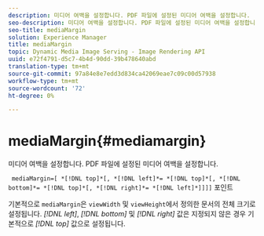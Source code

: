 ```yaml
---
description: 미디어 여백을 설정합니다. PDF 파일에 설정된 미디어 여백을 설정합니다.
seo-description: 미디어 여백을 설정합니다. PDF 파일에 설정된 미디어 여백을 설정합니다.
seo-title: mediaMargin
solution: Experience Manager
title: mediaMargin
topic: Dynamic Media Image Serving - Image Rendering API
uuid: e72f4791-d5c7-4b4d-90dd-39b478640abd
translation-type: tm+mt
source-git-commit: 97a84e8e7edd3d834ca42069eae7c09c00d57938
workflow-type: tm+mt
source-wordcount: '72'
ht-degree: 0%

---
```



# mediaMargin{#mediamargin}

미디어 여백을 설정합니다. PDF 파일에 설정된 미디어 여백을 설정합니다.

` mediaMargin=[ *[!DNL top]*[, *[!DNL left]*= *[!DNL top]*[, *[!DNL bottom]*= *[!DNL top]*[, *[!DNL right]*= *[!DNL left]*]]]]` 포인트

기본적으로 `mediaMargin`은 `viewWidth` 및 `viewHeight`에서 정의한 문서의 전체 크기로 설정됩니다. *[!DNL left]*, *[!DNL bottom]* 및 *[!DNL right]* 값은 지정되지 않은 경우 기본적으로 *[!DNL top]* 값으로 설정됩니다.

